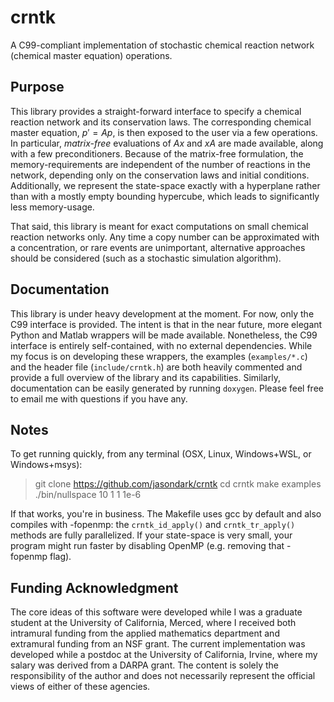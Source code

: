 # crntk
A C99-compliant implementation of stochastic chemical reaction network (chemical master equation) operations.

## Purpose
This library provides a straight-forward interface to specify a chemical reaction network and its conservation laws.
The corresponding chemical master equation, $p'=Ap$, is then exposed to the user via a few operations. In particular,
*matrix-free* evaluations of $Ax$ and $xA$ are made available, along with a few preconditioners. Because of the matrix-free
formulation, the memory-requirements are independent of the number of reactions in the network, depending only on the conservation laws and initial conditions. Additionally, we represent the state-space exactly with a hyperplane rather than with a mostly empty bounding hypercube, which leads to significantly less memory-usage.

That said, this library is meant for exact computations on small chemical reaction networks only. Any time a copy number can be approximated with a concentration, or rare events are unimportant, alternative approaches should be considered (such as a stochastic simulation algorithm).

## Documentation
This library is under heavy development at the moment. For now, only the C99 interface is provided. The intent is that
in the near future, more elegant Python and Matlab wrappers will be made available. Nonetheless, the C99 interface is entirely
self-contained, with no external dependencies. While my focus is on developing these wrappers, the examples (`examples/*.c`) and the header file (`include/crntk.h`) are both heavily commented and provide a full overview of the library and its capabilities. Similarly, documentation can be easily generated by running `doxygen`.
Please feel free to email me with questions if you have any.

## Notes
To get running quickly, from any terminal (OSX, Linux, Windows+WSL, or Windows+msys):
> git clone https://github.com/jasondark/crntk
> cd crntk
> make examples
> ./bin/nullspace 10 1 1 1e-6

If that works, you're in business. The Makefile uses gcc by default and also compiles with -fopenmp:
the `crntk_id_apply()` and `crntk_tr_apply()` methods are fully parallelized. If your state-space is very small,
your program might run faster by disabling OpenMP (e.g. removing that -fopenmp flag).

## Funding Acknowledgment
The core ideas of this software were developed while I was a graduate student at the University of California, Merced, where I received both intramural funding from the applied mathematics department and extramural funding from an NSF grant. The current implementation was developed while a postdoc at the University of California, Irvine, where my salary was derived from a DARPA grant. The content is solely the responsibility of the author and does not necessarily represent the official views of either of these agencies.
